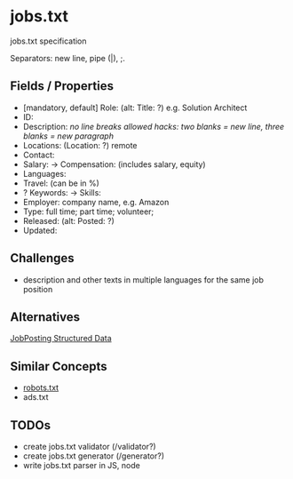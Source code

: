 # jobs.txt

jobs.txt specification

Separators: new line, pipe (|), ;.

## Fields / Properties

- [mandatory, default] Role: (alt: Title: ?) e.g. Solution Architect
- ID: 
- Description: *no line breaks allowed* *hacks: two blanks = new line, three blanks = new paragraph*
- Locations: (Location: ?) remote
- Contact: 
- Salary: -> Compensation: (includes salary, equity)
- Languages: 
- Travel: (can be in %)
- ? Keywords: -> Skills: 
- Employer: company name, e.g. Amazon
- Type: full time; part time; volunteer; 
- Released: (alt: Posted: ?)
- Updated: 

## Challenges

- description and other texts in multiple languages for the same job position

## Alternatives

[JobPosting Structured Data](https://developers.google.com/search/docs/data-types/job-posting)

## Similar Concepts

- [robots.txt](https://www.robotstxt.org/)
- ads.txt

## TODOs

- create jobs.txt validator (/validator?)
- create jobs.txt generator (/generator?)
- write jobs.txt parser in JS, node
